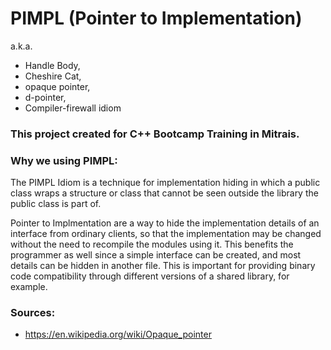 # PIMPL (Pointer to Implementation)
a.k.a. 
- Handle Body, 
- Cheshire Cat, 
- opaque pointer, 
- d-pointer, 
- Compiler-firewall idiom

### This project created for C++ Bootcamp Training in Mitrais.

### Why we using PIMPL:
The PIMPL Idiom is a technique for implementation hiding in which a public class wraps
a structure or class that cannot be seen outside the library the public class is part of.

Pointer to Implmentation are a way to hide the implementation details of an interface from ordinary clients,
so that the implementation may be changed without the need to recompile the modules using it. 
This benefits the programmer as well since a simple interface can be created, 
and most details can be hidden in another file.
This is important for providing binary code compatibility through different versions of a shared library, 
for example.

### Sources:
* https://en.wikipedia.org/wiki/Opaque_pointer